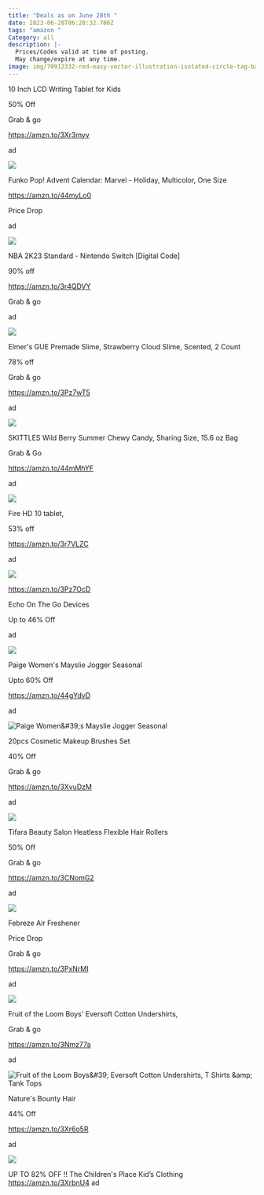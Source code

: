```yaml
---
title: "Deals as on June 28th "
date: 2023-06-28T06:28:32.706Z
tags: "amazon "
Category: all
description: |-
  Prices/Codes valid at time of posting.
  May change/expire at any time.
image: img/70912332-red-easy-vector-illustration-isolated-circle-tag-banner-best-deal-this-element-is-well-adapted-for.webp
---
```

10 Inch LCD Writing Tablet for Kids

50% Off

Grab & go

https://amzn.to/3Xr3myv

ad

![](https://m.media-amazon.com/images/I/81pKDwzkhOL._AC_SL1500_.jpg)



Funko Pop! Advent Calendar: Marvel - Holiday, Multicolor, One Size

https://amzn.to/44myLo0

Price Drop

ad

![](https://m.media-amazon.com/images/I/81UAEWELhRL._AC_SL1500_.jpg)



NBA 2K23 Standard - Nintendo Switch \[Digital Code]

90% off

https://amzn.to/3r4QDVY

Grab & go

ad

![](https://m.media-amazon.com/images/I/71rDx73iyGL._AC_SL1500_.jpg)



Elmer's GUE Premade Slime, Strawberry Cloud Slime, Scented, 2 Count

78% off

Grab & go

https://amzn.to/3Pz7wT5

ad

![](https://m.media-amazon.com/images/I/71UBFkHR9bL._AC_SL1500_.jpg)

SKITTLES Wild Berry Summer Chewy Candy, Sharing Size, 15.6 oz Bag

Grab & Go

https://amzn.to/44mMhYF

ad

![](https://m.media-amazon.com/images/I/613CY2ECvTL._SL1000_.jpg)

Fire HD 10 tablet,

53% off

https://amzn.to/3r7VLZC

ad

![](https://m.media-amazon.com/images/I/61uE03cRsyS._AC_SL1000_.jpg)

https://amzn.to/3Pz7OcD

Echo On The Go Devices

Up to 46% Off

ad

![](https://m.media-amazon.com/images/I/41RCr63s5VL._AC_SL1000_.jpg)



Paige Women's Mayslie Jogger Seasonal

Upto 60% Off

https://amzn.to/44gYdvD

ad

![Paige Women\&#39;s Mayslie Jogger Seasonal](https://m.media-amazon.com/images/I/51kH3EvgFKL._AC_UX569_.jpg)

<!--StartFragment-->

20pcs Cosmetic Makeup Brushes Set

40% Off

Grab & go

https://amzn.to/3XvuDzM

ad

![](https://m.media-amazon.com/images/I/51Z4zptGTKL.jpg)

Tifara Beauty Salon Heatless Flexible Hair Rollers

50% Off

Grab & go

https://amzn.to/3CNomG2

ad

![](https://m.media-amazon.com/images/I/81L16rMIoQL._SL1500_.jpg)

<!--StartFragment-->

Febreze Air Freshener

Price Drop

Grab & go

https://amzn.to/3PxNrMI

ad

![](https://m.media-amazon.com/images/I/71C7spkl0aL._AC_SL1500_.jpg)

<!--StartFragment-->

Fruit of the Loom Boys' Eversoft Cotton Undershirts,

Grab & go

https://amzn.to/3Nmz77a

ad

![Fruit of the Loom Boys\&#39; Eversoft Cotton Undershirts, T Shirts \&amp; Tank Tops](https://m.media-amazon.com/images/I/51MnHNpgyfL._AC_UY741_.jpg)



Nature's Bounty Hair

44% Off

https://amzn.to/3Xr6o5R

ad

![](https://m.media-amazon.com/images/I/71thH7a+6GL._AC_SL1500_.jpg)



UP TO 82% OFF ‼️ The Children's Place Kid’s Clothing https://amzn.to/3XrbnU4 ad
